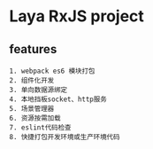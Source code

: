 # Laya RxJS project

## features
	1. webpack es6 模块打包
	2. 组件化开发
	3. 单向数据源绑定
	4. 本地挡板socket、http服务
	5. 场景管理器
	6. 资源按需加载
	7. eslint代码检查
	8. 快捷打包开发环境或生产环境代码
